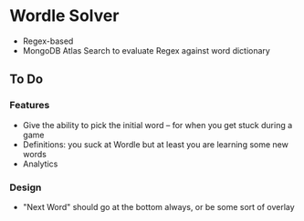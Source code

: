 # Wordle Solver

 * Regex-based
 * MongoDB Atlas Search to evaluate Regex against word dictionary

## To Do

### Features

 * Give the ability to pick the initial word – for when you get stuck during a game
 * Definitions: you suck at Wordle but at least you are learning some new words
 * Analytics

### Design

 * "Next Word" should go at the bottom always, or be some sort of overlay